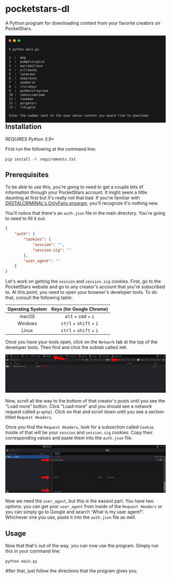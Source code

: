 # pocketstars-dl

A Python program for downloading content from your favorite creators on PocketStars.

<img src="https://raw.githubusercontent.com/Amenly/pocketstars-dl/main/media/terminal.png" width="600" align="right">

## Installation

*REQUIRES Python 3.9+*

First run the following at the command line:

`pip install -r requirements.txt`


## Prerequisites

To be able to use this, you're going to need to get a couple bits of information through your PocketStars account. It might seem a little daunting at first but it's really not that bad. If you're familiar with [DIGITALCRIMINAL's OnlyFans program](https://github.com/DIGITALCRIMINAL/OnlyFans), you'll recognize it's nothing new.

You'll notice that there's an `auth.json` file in the main directory. You're going to need to fill it out:

```json
{
    "auth": {
        "cookies": {
            "session": "",
            "session.sig": ""
        },
        "user_agent": ""
    }
}
```

Let's work on getting the `session` and `session.sig` cookies. First, go to the PocketStars website and go to any creator's account that you're subscribed to. At this point, you need to open your browser's developer tools. To do that, consult the following table:

| Operating System | Keys (for Google Chrome) |
| :----------------: | :----: |
| macOS | <kbd>alt</kbd> + <kbd>cmd</kbd> + <kbd>i</kbd> |
| Windows | <kbd>ctrl</kbd> + <kbd>shift</kbd> + <kbd>i</kbd> |
| Linux | <kbd>ctrl</kbd> + <kbd>shift</kbd> + <kbd>i</kbd> |

Once you have your tools open, click on the `Network` tab at the top of the developer tools. Then find and click the subtab called `XHR`.

<img src="https://raw.githubusercontent.com/Amenly/pocketstars-dl/main/media/graphql.png">

Now, scroll all the way to the bottom of that creator's posts until you see the "Load more" button. Click "Load more" and you should see a network request called `graphql`. Click on that and scroll down until you see a section titled `Request Headers`.

Once you find the `Request Headers`, look for a subsection called `Cookie`. Inside of that will be your `session` and `session.sig` cookies. Copy their corresponding values and paste them into the `auth.json` file.

<img src="https://raw.githubusercontent.com/Amenly/pocketstars-dl/main/media/cookies.png">

Now we need the `user_agent`, but this is the easiest part. You have two options: you can get your `user_agent` from inside of the `Request Headers` or you can simply go to Google and search 'What is my user agent?'. Whichever one you use, paste it into the `auth.json` file as well.

## Usage

Now that that's out of the way, you can now use the program. Simply run this in your command line:

`python main.py`

After that, just follow the directions that the program gives you.
